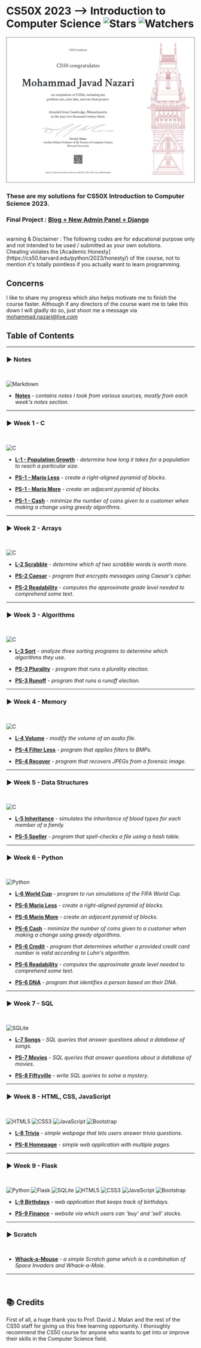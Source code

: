 # CS50X 2023 --> Introduction to Computer Science ![Stars](https://img.shields.io/github/stars/nzrmohammad/CS50P?color=brightgreen) ![Watchers](https://img.shields.io/github/watchers/nzrmohammad/CS50P?label=Watchers)
[![Certificate](./static/CS50P-A4.png)](#?size=a4)
### These are my solutions for CS50X Introduction to Computer Science 2023.
### Final Project : [Blog + New Admin Panel + Django](#)
<br/>
warning & Disclaimer :
The following codes are for educational purpose only and not intended to be used / submitted as your own solutions.
<br>
Cheating violates the [Academic Honesty](https://cs50.harvard.edu/python/2023/honesty/) of the course, not to mention it's totally pointless if you actually want to learn programming.

## Concerns
I like to share my progress which also helps motivate me to finish the course faster. Although if any directors  of the course want me to take this down I will gladly do so, just shoot me a message via <mohammad.nazari@live.com>
<br/>

## Table of Contents

---

### :arrow_forward: **Notes**

<br>

![Markdown](https://img.shields.io/badge/markdown-%23000000.svg?style=for-the-badge&logo=markdown&logoColor=white)

- **[Notes](Notes)** - _contains notes I took from various sources, mostly from each week's notes section._

---

### :arrow_forward: **Week 1 - C**

<br>

![C](https://img.shields.io/badge/c-%2300599C.svg?style=for-the-badge&logo=c&logoColor=white)

- **[L-1 - Population Growth](Week%201%20-%20C/Lab1/Population/population.c)** - _determine how long it takes for a population to reach a particular size._

- **[PS-1 - Mario Less](Week%201%20-%20C/ProblemSet1/MarioLess/mario.c)** - _create a right-aligned pyramid of blocks._

- **[PS-1 - Mario More](Week%201%20-%20C/ProblemSet1/MarioMore/mario.c)** - _create an adjacent pyramid of blocks._

- **[PS-1 - Cash](Week%201%20-%20C/ProblemSet1/Cash/cash.c)** - _minimize the number of coins given to a customer when making a change using greedy algorithms._

---

### :arrow_forward: **Week 2 - Arrays**

<br>

![C](https://img.shields.io/badge/c-%2300599C.svg?style=for-the-badge&logo=c&logoColor=white)

- **[L-2 Scrabble](Week%202%20-%20Arrays/Lab2/Scrabble/scrabble.c)** - _determine which of two scrabble words is worth more._

- **[PS-2 Caesar](Week%202%20-%20Arrays/ProblemSet2/Caesar/caesar.c)** - _program that encrypts messages using Caesar's cipher._

- **[PS-2 Readability](Week%202%20-%20Arrays/ProblemSet2/Readability/readability.c)** - _computes the approximate grade level needed to comprehend some text._

---

### :arrow_forward: **Week 3 - Algorithms**

<br>

![C](https://img.shields.io/badge/c-%2300599C.svg?style=for-the-badge&logo=c&logoColor=white)

- **[L-3 Sort](Week%203%20-%20Algorithms/Lab3/Sort/answers.txt)** - _analyze three sorting programs to determine which algorithms they use._

- **[PS-3 Plurality](Week%203%20-%20Algorithms/ProblemSet3/Plurality/plurality.c)** - _program that runs a plurality election._

- **[PS-3 Runoff](Week%203%20-%20Algorithms/ProblemSet3/Runoff/runoff.c)** - _program that runs a runoff election._

---

### :arrow_forward: **Week 4 - Memory**

<br>

![C](https://img.shields.io/badge/c-%2300599C.svg?style=for-the-badge&logo=c&logoColor=white)

- **[L-4 Volume](Week%204%20-%20Memory/Lab4/Volume/volume.c)** - _modify the volume of an audio file._

- **[PS-4 Filter Less](Week%204%20-%20Memory/ProblemSet4/FilterLess/filter.c)** - _program that applies filters to BMPs._

- **[PS-4 Recover](Week%204%20-%20Memory/ProblemSet4/Recover/recover.c)** - _program that recovers JPEGs from a forensic image._

---

### :arrow_forward: **Week 5 - Data Structures**

<br>

![C](https://img.shields.io/badge/c-%2300599C.svg?style=for-the-badge&logo=c&logoColor=white)

- **[L-5 Inheritance](Week%205%20-%20Data%20Structures/Lab5/Inheritance/inheritance.c)** - _simulates the inheritance of blood types for each member of a family._

- **[PS-5 Speller](Week%205%20-%20Data%20Structures/ProblemSet5/Speller/speller.c)** - _program that spell-checks a file using a hash table._

---

### :arrow_forward: **Week 6 - Python**

<br>

![Python](https://img.shields.io/badge/python-3670A0?style=for-the-badge&logo=python&logoColor=ffdd54)

- **[L-6 World Cup](Week%206%20-%20Python/Lab6/WorldCup/tournament.py)** - _program to run simulations of the FIFA World Cup._

- **[PS-6 Mario Less](Week%206%20-%20Python/ProblemSet6/SentimentalMarioLess/mario.py)** - _create a right-aligned pyramid of blocks._

- **[PS-6 Mario More](Week%206%20-%20Python/ProblemSet6/SentimentalMarioMore/mario.py)** - _create an adjacent pyramid of blocks._

- **[PS-6 Cash](Week%206%20-%20Python/ProblemSet6/SentimentalCash/cash.py)** - _minimize the number of coins given to a customer when making a change using greedy algorithms._

- **[PS-6 Credit](Week%206%20-%20Python/ProblemSet6/SentimentalCredit/credit.py)** - _program that determines whether a provided credit card number is valid according to Luhn's algorithm._

- **[PS-6 Readability](Week%206%20-%20Python/ProblemSet6/SentimentalReadability/readability.py)** - _computes the approximate grade level needed to comprehend some text._

- **[PS-6 DNA](Week%206%20-%20Python/ProblemSet6/DNA/dna.py)** -  _program that identifies a person based on their DNA._

---

### :arrow_forward: **Week 7 - SQL**

<br>

![SQLite](https://img.shields.io/badge/sqlite-%2307405e.svg?style=for-the-badge&logo=sqlite&logoColor=white)

- **[L-7 Songs](Week%207%20-%20SQL/Lab7/Songs/)** - _SQL queries that answer questions about a database of songs._

- **[PS-7 Movies](Week%207%20-%20SQL/ProblemSet7/Movies/)** - _SQL queries that answer questions about a database of movies._

- **[PS-8 Fiftyville](Week%207%20-%20SQL/ProblemSet7/Fiftyville/log.sql)** - _write SQL queries to solve a mystery._

---

### :arrow_forward: **Week 8 - HTML, CSS, JavaScript**

<br>

![HTML5](https://img.shields.io/badge/html5-%23E34F26.svg?style=for-the-badge&logo=html5&logoColor=white) ![CSS3](https://img.shields.io/badge/css3-%231572B6.svg?style=for-the-badge&logo=css3&logoColor=white) ![JavaScript](https://img.shields.io/badge/javascript-%23323330.svg?style=for-the-badge&logo=javascript&logoColor=%23F7DF1E) ![Bootstrap](https://img.shields.io/badge/bootstrap-%23563D7C.svg?style=for-the-badge&logo=bootstrap&logoColor=white)

- **[L-8 Trivia](Week%208%20-%20HTML,%20CSS,%20JavaScript/Lab8/Trivia/index.html)** - _simple webpage that lets users answer trivia questions._

- **[PS-8 Homepage](Week%208%20-%20HTML,%20CSS,%20JavaScript/ProblemSet8/Homepage/index.html)** - _simple web application with multiple pages._

---

### :arrow_forward: **Week 9 - Flask**

<br>

![Python](https://img.shields.io/badge/python-3670A0?style=for-the-badge&logo=python&logoColor=ffdd54) ![Flask](https://img.shields.io/badge/flask-%23000.svg?style=for-the-badge&logo=flask&logoColor=white) ![SQLite](https://img.shields.io/badge/sqlite-%2307405e.svg?style=for-the-badge&logo=sqlite&logoColor=white) ![HTML5](https://img.shields.io/badge/html5-%23E34F26.svg?style=for-the-badge&logo=html5&logoColor=white) ![CSS3](https://img.shields.io/badge/css3-%231572B6.svg?style=for-the-badge&logo=css3&logoColor=white) ![JavaScript](https://img.shields.io/badge/javascript-%23323330.svg?style=for-the-badge&logo=javascript&logoColor=%23F7DF1E) ![Bootstrap](https://img.shields.io/badge/bootstrap-%23563D7C.svg?style=for-the-badge&logo=bootstrap&logoColor=white)

- **[L-9 Birthdays](Week%209%20-%20Flask/Lab9/Birthdays/app.py)** - _web application that keeps track of birthdays._

- **[PS-9 Finance](Week%209%20-%20Flask/ProblemSet9/Finance/app.py)** - _website via which users can 'buy' and 'sell' stocks._

---

### :arrow_forward: **Scratch**

<br>

- **[Whack-a-Mouse](#)** - _a simple Scratch game which is a combination of Space Invaders and Whack-a-Mole._

---

<br>

## :books: **Credits**

First of all, a huge thank you to Prof. David J. Malan and the rest of the CS50 staff for giving us this free learning opportunity. I thoroughly recommend the CS50 course for anyone who wants to get into or improve their skills in the Computer Science field.

<br>
